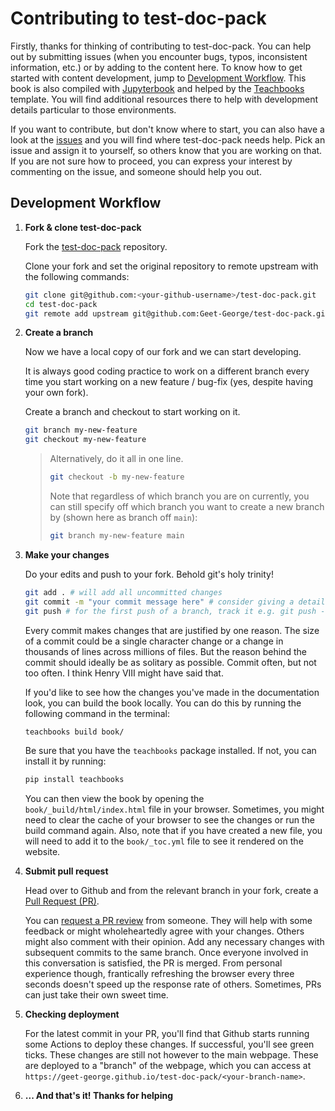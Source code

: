 # Contributing to test-doc-pack

Firstly, thanks for thinking of contributing to test-doc-pack. You can help out by submitting issues (when you encounter bugs, typos, inconsistent information, etc.) or by adding to the content here. To know how to get started with content development, jump to [Development Workflow](#development-workflow). This book is also compiled with [Jupyterbook](https://jupyterbook.org/en/stable/content/) and helped by the [Teachbooks](https://teachbooks.tudelft.nl/) template. You will find additional resources there to help with development details particular to those environments.

If you want to contribute, but don't know where to start, you can also have a look at the [issues](https://github.com/Geet-George/test-doc-pack/issues) and you will find where test-doc-pack needs help. Pick an issue and assign it to yourself, so others know that you are working on that. If you are not sure how to proceed, you can express your interest by commenting on the issue, and someone should help you out.

## Development Workflow

1. **Fork & clone test-doc-pack**

    Fork the [test-doc-pack](https://github.com/Geet-George/test-doc-pack) repository.

    Clone your fork and set the original repository to remote upstream with the following commands:

    ```bash
    git clone git@github.com:<your-github-username>/test-doc-pack.git
    cd test-doc-pack
    git remote add upstream git@github.com:Geet-George/test-doc-pack.git
    ```

2. **Create a branch**

    Now we have a local copy of our fork and we can start developing.

    It is always good coding practice to work on a different branch every time you start working on a new feature / bug-fix (yes, despite having your own fork).

    Create a branch and checkout to start working on it.
    ```bash
    git branch my-new-feature
    git checkout my-new-feature
    ```
    > Alternatively, do it all in one line.
    > ```bash
    > git checkout -b my-new-feature
    > ```
    > Note that regardless of which branch you are on currently, you can still specify off which branch you want to create a new branch by (shown here as branch off `main`):
    > ```bash
    > git branch my-new-feature main
    > ```

3. **Make your changes**

    Do your edits and push to your fork. Behold git's holy trinity!

    ```bash
    git add . # will add all uncommitted changes
    git commit -m "your commit message here" # consider giving a detailed message & not simply a header
    git push # for the first push of a branch, track it e.g. git push -u origin my-new-feature
    ```

    Every commit makes changes that are justified by one reason. The size of a commit could be a single character change or a change in thousands of lines across millions of files. But the reason behind the commit should ideally be as solitary as possible. Commit often, but not too often. I think Henry VIII might have said that.

    If you'd like to see how the changes you've made in the documentation look, you can build the book locally. You can do this by running the following command in the terminal:

    ```bash
    teachbooks build book/
    ```

    Be sure that you have the `teachbooks` package installed. If not, you can install it by running:

    ```bash
    pip install teachbooks
    ```
    
    You can then view the book by opening the `book/_build/html/index.html` file in your browser. Sometimes, you might need to clear the cache of your browser to see the changes or run the build command again. Also, note that if you have created a new file, you will need to add it to the `book/_toc.yml` file to see it rendered on the website.

4. **Submit pull request**

    Head over to Github and from the relevant branch in your fork, create a [Pull Request (PR)](https://docs.github.com/en/pull-requests/collaborating-with-pull-requests/proposing-changes-to-your-work-with-pull-requests/about-pull-requests).

    You can [request a PR review](https://docs.github.com/en/pull-requests/collaborating-with-pull-requests/proposing-changes-to-your-work-with-pull-requests/requesting-a-pull-request-review) from someone. They will help with some feedback or might wholeheartedly agree with your changes. Others might also comment with their opinion. Add any necessary changes with subsequent commits to the same branch. Once everyone involved in this conversation is satisfied, the PR is merged. From personal experience though, frantically refreshing the browser every three seconds doesn't speed up the response rate of others. Sometimes, PRs can just take their own sweet time.

5. **Checking deployment**

    For the latest commit in your PR, you'll find that Github starts running some Actions to deploy these changes. If successful, you'll see green ticks. These changes are still not however to the main webpage. These are deployed to a "branch" of the webpage, which you can access at `https://geet-george.github.io/test-doc-pack/<your-branch-name>`. 

6. **... And that's it! Thanks for helping**


